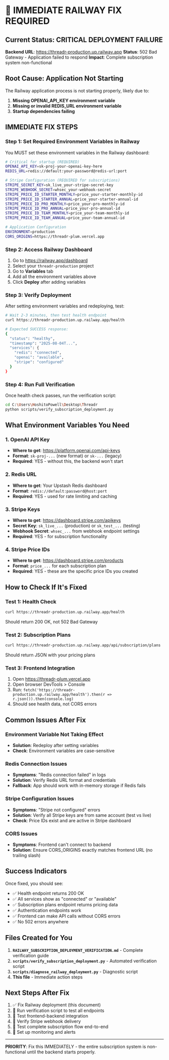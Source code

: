 # 🚨 IMMEDIATE RAILWAY FIX REQUIRED

## Current Status: CRITICAL DEPLOYMENT FAILURE

**Backend URL**: https://threadr-production.up.railway.app
**Status**: 502 Bad Gateway - Application failed to respond
**Impact**: Complete subscription system non-functional

## Root Cause: Application Not Starting

The Railway application process is not starting properly, likely due to:
1. **Missing OPENAI_API_KEY environment variable**
2. **Missing or invalid REDIS_URL environment variable**
3. **Startup dependencies failing**

## IMMEDIATE FIX STEPS

### Step 1: Set Required Environment Variables in Railway

You MUST set these environment variables in the Railway dashboard:

```bash
# Critical for startup (REQUIRED)
OPENAI_API_KEY=sk-proj-your-openai-key-here
REDIS_URL=redis://default:your-password@redis-url:port

# Stripe Configuration (REQUIRED for subscriptions)
STRIPE_SECRET_KEY=sk_live_your-stripe-secret-key
STRIPE_WEBHOOK_SECRET=whsec_your-webhook-secret
STRIPE_PRICE_ID_STARTER_MONTHLY=price_your-starter-monthly-id
STRIPE_PRICE_ID_STARTER_ANNUAL=price_your-starter-annual-id
STRIPE_PRICE_ID_PRO_MONTHLY=price_your-pro-monthly-id
STRIPE_PRICE_ID_PRO_ANNUAL=price_your-pro-annual-id
STRIPE_PRICE_ID_TEAM_MONTHLY=price_your-team-monthly-id
STRIPE_PRICE_ID_TEAM_ANNUAL=price_your-team-annual-id

# Application Configuration
ENVIRONMENT=production
CORS_ORIGINS=https://threadr-plum.vercel.app
```

### Step 2: Access Railway Dashboard

1. Go to https://railway.app/dashboard
2. Select your `threadr-production` project
3. Go to **Variables** tab
4. Add all the environment variables above
5. Click **Deploy** after adding variables

### Step 3: Verify Deployment

After setting environment variables and redeploying, test:

```bash
# Wait 2-3 minutes, then test health endpoint
curl https://threadr-production.up.railway.app/health

# Expected SUCCESS response:
{
  "status": "healthy",
  "timestamp": "2025-08-04T...",
  "services": {
    "redis": "connected",
    "openai": "available",
    "stripe": "configured"
  }
}
```

### Step 4: Run Full Verification

Once health check passes, run the verification script:

```bash
cd C:\Users\HoshitoPowell\Desktop\Threadr
python scripts/verify_subscription_deployment.py
```

## What Environment Variables You Need

### 1. OpenAI API Key
- **Where to get**: https://platform.openai.com/api-keys
- **Format**: `sk-proj-...` (new format) or `sk-...` (legacy)
- **Required**: YES - without this, the backend won't start

### 2. Redis URL
- **Where to get**: Your Upstash Redis dashboard
- **Format**: `redis://default:password@host:port`
- **Required**: YES - used for rate limiting and caching

### 3. Stripe Keys
- **Where to get**: https://dashboard.stripe.com/apikeys
- **Secret Key**: `sk_live_...` (production) or `sk_test_...` (testing)
- **Webhook Secret**: `whsec_...` from webhook endpoint settings
- **Required**: YES - for subscription functionality

### 4. Stripe Price IDs
- **Where to get**: https://dashboard.stripe.com/products
- **Format**: `price_...` for each subscription plan
- **Required**: YES - these are the specific price IDs you created

## How to Check If It's Fixed

### Test 1: Health Check
```bash
curl https://threadr-production.up.railway.app/health
```
Should return 200 OK, not 502 Bad Gateway

### Test 2: Subscription Plans
```bash
curl https://threadr-production.up.railway.app/api/subscription/plans
```
Should return JSON with your pricing plans

### Test 3: Frontend Integration
1. Open https://threadr-plum.vercel.app
2. Open browser DevTools > Console
3. Run: `fetch('https://threadr-production.up.railway.app/health').then(r => r.json()).then(console.log)`
4. Should see health data, not CORS errors

## Common Issues After Fix

### Environment Variable Not Taking Effect
- **Solution**: Redeploy after setting variables
- **Check**: Environment variables are case-sensitive

### Redis Connection Issues
- **Symptoms**: "Redis connection failed" in logs
- **Solution**: Verify Redis URL format and credentials
- **Fallback**: App should work with in-memory storage if Redis fails

### Stripe Configuration Issues
- **Symptoms**: "Stripe not configured" errors
- **Solution**: Verify all Stripe keys are from same account (test vs live)
- **Check**: Price IDs exist and are active in Stripe dashboard

### CORS Issues
- **Symptoms**: Frontend can't connect to backend
- **Solution**: Ensure CORS_ORIGINS exactly matches frontend URL (no trailing slash)

## Success Indicators

Once fixed, you should see:
- ✅ Health endpoint returns 200 OK
- ✅ All services show as "connected" or "available"
- ✅ Subscription plans endpoint returns pricing data
- ✅ Authentication endpoints work
- ✅ Frontend can make API calls without CORS errors
- ✅ No 502 errors anywhere

## Files Created for You

1. **`RAILWAY_SUBSCRIPTION_DEPLOYMENT_VERIFICATION.md`** - Complete verification guide
2. **`scripts/verify_subscription_deployment.py`** - Automated verification script
3. **`scripts/diagnose_railway_deployment.py`** - Diagnostic script
4. **This file** - Immediate action steps

## Next Steps After Fix

1. ✅ Fix Railway deployment (this document)
2. 🔄 Run verification script to test all endpoints
3. 🔄 Test frontend-backend integration
4. 🔄 Verify Stripe webhook delivery
5. 🔄 Test complete subscription flow end-to-end
6. 🔄 Set up monitoring and alerts

---

**PRIORITY**: Fix this IMMEDIATELY - the entire subscription system is non-functional until the backend starts properly.